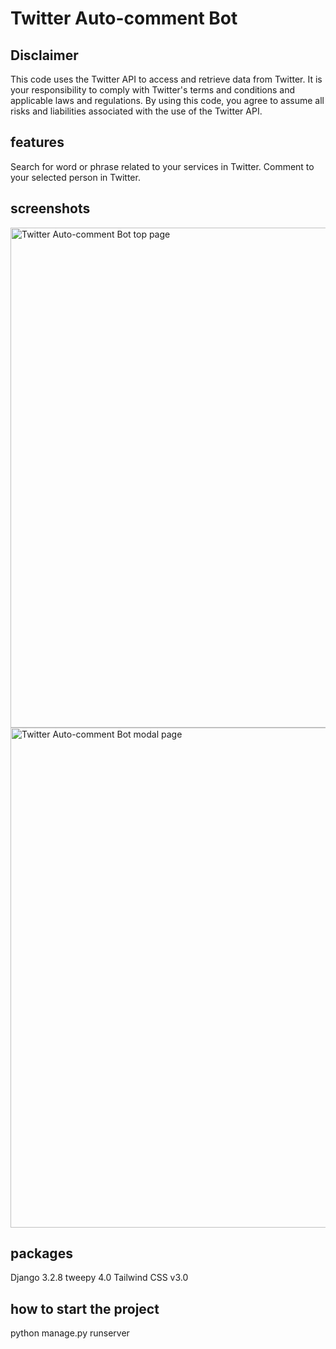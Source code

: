 # Twitter Auto-comment Bot

## Disclaimer
This code uses the Twitter API to access and retrieve data from Twitter. It is your responsibility to comply with Twitter's terms and conditions and applicable laws and regulations. By using this code, you agree to assume all risks and liabilities associated with the use of the Twitter API.

## features
Search for word or phrase related to your services in Twitter. 
Comment to your selected person in Twitter.

## screenshots
<img src="https://github.com/dorothy8699/twoopy/blob/main/screenshots/top.png" width="800" alt="Twitter Auto-comment Bot top page">

<img src="https://github.com/dorothy8699/twoopy/blob/main/screenshots/modal.png" width="800" alt="Twitter Auto-comment Bot modal page">


## packages
Django 3.2.8
tweepy 4.0
Tailwind CSS v3.0

## how to start the project 
python manage.py runserver

